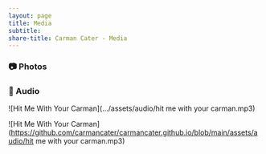 ```yaml
---
layout: page
title: Media
subtitle: 
share-title: Carman Cater - Media
---
```


### :camera: Photos

### :microphone: Audio

![Hit Me With Your Carman](.../assets/audio/hit me with your carman.mp3)

![Hit Me With Your Carman](https://github.com/carmancater/carmancater.github.io/blob/main/assets/audio/hit me with your carman.mp3)